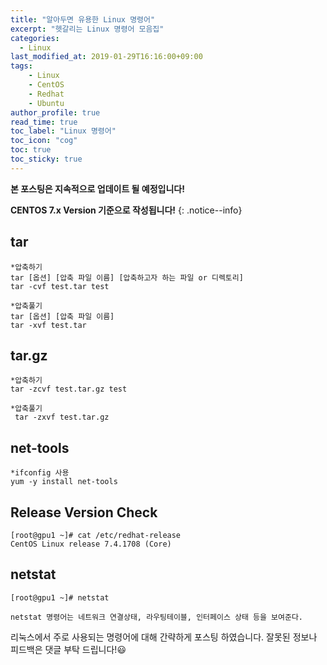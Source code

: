 ```yaml
---
title: "알아두면 유용한 Linux 명령어"
excerpt: "헷갈리는 Linux 명령어 모음집"
categories: 
  - Linux
last_modified_at: 2019-01-29T16:16:00+09:00
tags: 
    - Linux
    - CentOS
    - Redhat
    - Ubuntu
author_profile: true
read_time: true
toc_label: "Linux 명령어" 
toc_icon: "cog" 
toc: true
toc_sticky: true
---
```


**본 포스팅은 지속적으로 업데이트 될 예정입니다!**
  
**CENTOS 7.x Version 기준으로 작성됩니다!**
{: .notice--info}





## tar
```
*압축하기
tar [옵션] [압축 파일 이름] [압축하고자 하는 파일 or 디렉토리]
tar -cvf test.tar test

*압축풀기
tar [옵션] [압축 파일 이름]
tar -xvf test.tar
```

## tar.gz
```
*압축하기
tar -zcvf test.tar.gz test

*압축풀기
 tar -zxvf test.tar.gz
 ```


## net-tools
 ```
 *ifconfig 사용
 yum -y install net-tools
 ```

## Release Version Check
```
[root@gpu1 ~]# cat /etc/redhat-release
CentOS Linux release 7.4.1708 (Core)
```

## netstat
```
[root@gpu1 ~]# netstat
  
netstat 명령어는 네트워크 연결상태, 라우팅테이블, 인터페이스 상태 등을 보여준다.
```

리눅스에서 주로 사용되는 명령어에 대해 간략하게 포스팅 하였습니다. 잘못된 정보나 피드백은 댓글 부탁 드립니다!😃
